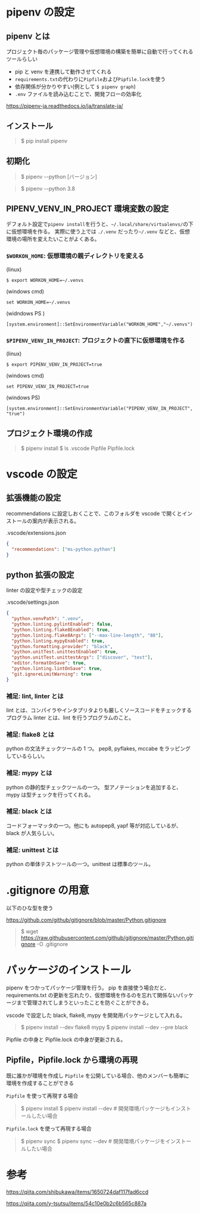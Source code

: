 # pipenv の設定

## pipenv とは

プロジェクト毎のパッケージ管理や仮想環境の構築を簡単に自動で行ってくれるツールらしい

- pip と venv を連携して動作させてくれる
- `requirements.txt`の代わりに`Pipfile`および`Pipfile.lock`を使う
- 依存関係が分かりやすい(例として `$ pipenv graph`)
- `.env` ファイルを読み込むことで、開発フローの効率化

https://pipenv-ja.readthedocs.io/ja/translate-ja/

## インストール

> \$ pip install pipenv

## 初期化

> \$ pipenv --python [バージョン]

> \$ pipenv --python 3.8

## PIPENV_VENV_IN_PROJECT 環境変数の設定

デフォルト設定で`pipenv install`を行うと、`~/.local/share/virtualenvs/`の下に仮想環境を作る。
実際に使う上では `./.venv` だったり`~/.venv` などと、仮想環境の場所を変えたいことがよくある。

### `$WORKON_HOME`: 仮想環境の親ディレクトリを変える

(linux)

`$ export WORKON_HOME=~/.venvs`

(windows cmd)

`set WORKON_HOME=~/.venvs`

(widndows PS )

`[system.environment]::SetEnvironmentVariable("WORKON_HOME","~/.venvs")`

### `$PIPENV_VENV_IN_PROJECT`: プロジェクトの直下に仮想環境を作る

(linux)

`$ export PIPENV_VENV_IN_PROJECT=true`

(windows cmd)

`set PIPENV_VENV_IN_PROJECT=true`

(windows PS)

`[system.environment]::SetEnvironmentVariable("PIPENV_VENV_IN_PROJECT","true")`

## プロジェクト環境の作成

> $ pipenv install
> $ ls
> .vscode
> Pipfile
> Pipfile.lock

# vscode の設定

## 拡張機能の設定

recommendations に設定しおくことで、このフォルダを vscode で開くとインストールの案内が表示される。

.vscode/extensions.json

```json
{
  "recommendations": ["ms-python.python"]
}
```

## python 拡張の設定

linter の設定や型チェックの設定

.vscode/settings.json

```json
{
  "python.venvPath": ".venv",
  "python.linting.pylintEnabled": false,
  "python.linting.flake8Enabled": true,
  "python.linting.flake8Args": ["--max-line-length", "88"],
  "python.linting.mypyEnabled": true,
  "python.formatting.provider": "black",
  "python.unitTest.unittestEnabled": true,
  "python.unitTest.unittestArgs": ["discover", "test"],
  "editor.formatOnSave": true,
  "python.linting.lintOnSave": true,
  "git.ignoreLimitWarning": true
}
```

### 補足: lint, linter とは

lint とは、コンパイラやインタプリタよりも厳しくソースコードをチェックするプログラム
linter とは、lint を行うプログラムのこと。

### 補足: flake8 とは

python の文法チェックツールの 1 つ。
pep8, pyflakes, mccabe をラッピングしているらしい。

### 補足: mypy とは

python の静的型チェックツールの一つ。
型アノテーションを追加すると、mypy は型チェックを行ってくれる。

### 補足: black とは

コードフォーマッタの一つ。他にも autopep8, yapf 等が対応しているが、black が人気らしい。

### 補足: unittest とは

python の単体テストツールの一つ。unittest は標準のツール。

# .gitignore の用意

以下のひな型を使う

https://github.com/github/gitignore/blob/master/Python.gitignore

> \$ wget https://raw.githubusercontent.com/github/gitignore/master/Python.gitignore -O .gitignore

# パッケージのインストール

pipenv をつかってパッケージ管理を行う。
pip を直接使う場合だと、requirements.txt の更新を忘れたり、仮想環境を作るのを忘れて関係ないパッケージまで管理されてしまうといったことを防ぐことができる。

vscode で設定した black, flake8, mypy を開発用パッケージとして入れる。

> $ pipenv install --dev flake8 mypy
> $ pipenv install --dev --pre black

Pipfile の中身と Pipfile.lock の中身が更新される。

## Pipfile，Pipfile.lock から環境の再現

既に誰かが環境を作成し `Pipfile` を公開している場合、他のメンバーも簡単に環境を作成することができる

`Pipfile` を使って再現する場合

> $ pipenv install
> $ pipenv install --dev # 開発環境パッケージもインストールしたい場合

`Pipfile.lock` を使って再現する場合

> $ pipenv sync
> $ pipenv sync --dev # 開発環境パッケージをインストールしたい場合

# 参考

https://qiita.com/shibukawa/items/1650724daf117fad6ccd

https://qiita.com/y-tsutsu/items/54c10e0b2c6b565c887a

